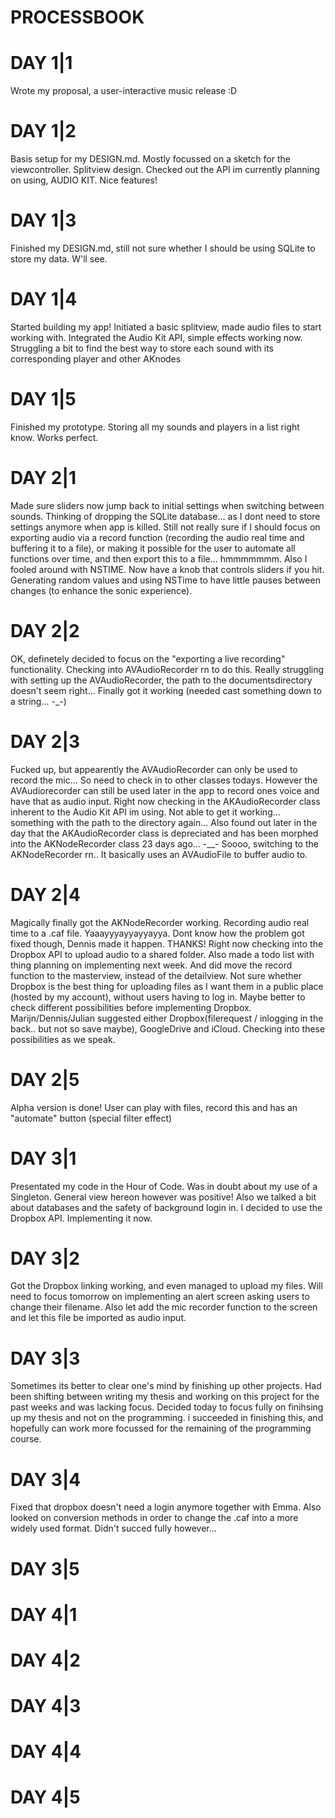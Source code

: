 # PROCESSBOOK

# DAY 1|1
Wrote my proposal, a user-interactive music release :D

# DAY 1|2
Basis setup for my DESIGN.md. Mostly focussed on a sketch for the viewcontroller. Splitview design. Checked out the API im currently planning on using, AUDIO KIT. Nice features!

# DAY 1|3
Finished my DESIGN.md, still not sure whether I should be using SQLite to store my data. W'll see.

# DAY 1|4
Started building my app! Initiated a basic splitview, made audio files to start working with. Integrated the Audio Kit API, simple effects working now. Struggling a bit to find the best way to store each sound with its corresponding player and other AKnodes 

# DAY 1|5
Finished my prototype. Storing all my sounds and players in a list right know. Works perfect.

# DAY 2|1
Made sure sliders now jump back to initial settings when switching between sounds. Thinking of dropping the SQLite database... as I dont need to store settings anymore when app is killed. Still not really sure if I should focus on exporting audio via a record function (recording the audio real time and buffering it to a file), or making it possible for the user to automate all functions over time, and then export this to a file... hmmmmmmm. Also I fooled around with NSTIME. Now have a knob that controls sliders if you hit. Generating random values and using NSTime to have little pauses between changes (to enhance the sonic experience).

# DAY 2|2
OK, definetely decided to focus on the "exporting a live recording" functionality. Checking into AVAudioRecorder rn to do this. Really struggling with setting up the AVAudioRecorder, the path to the documentsdirectory doesn't seem right... Finally got it working (needed cast something down to a string... -_-)

# DAY 2|3
Fucked up, but appearently the AVAudioRecorder can only be used to record the mic... So need to check in to other classes todays. However the AVAudiorecorder can still be used later in the app to record ones voice and have that as audio input. Right now checking in the AKAudioRecorder class inherent to the Audio Kit API im using. Not able to get it working... something with the path to the directory again... Also found out later in the day that the AKAudioRecorder class is depreciated and has been morphed into the AKNodeRecorder class 23 days ago... -__- Soooo, switching to the AKNodeRecorder rn.. It basically uses an AVAudioFile to buffer audio to.

# DAY 2|4
Magically finally got the AKNodeRecorder working. Recording audio real time to a .caf file. Yaaayyyayyayyayya. Dont know how the problem got fixed though, Dennis made it happen. THANKS! Right now checking into the Dropbox API to upload audio to a shared folder. Also made a todo list with thing planning on implementing next week. And did move the record function to the masterview, instead of the detailview.
Not sure whether Dropbox is the best thing for uploading files as I want them in a public place (hosted by my account), without users having to log in. Maybe better to check different possibilities before implementing Dropbox. Marijn/Dennis/Julian suggested either Dropbox(filerequest / inlogging in the back.. but not so save maybe), GoogleDrive and iCloud. Checking into these possibilities as we speak.

# DAY 2|5
Alpha version is done! User can play with files, record this and has an "automate" button (special filter effect)

# DAY 3|1
Presentated my code in the Hour of Code. Was in doubt about my use of a Singleton. General view hereon however was positive! Also we talked a bit about databases and the safety of background login in. I decided to use the Dropbox API. Implementing it now.

# DAY 3|2
Got the Dropbox linking working, and even managed to upload my files. Will need to focus tomorrow on implementing an alert screen asking users to change their filename. Also let add the mic recorder function to the screen and let this file be imported as audio input.

# DAY 3|3
Sometimes its better to clear one's mind by finishing up other projects. Had been shifting between writing my thesis and working on this project for the past weeks and was lacking focus. Decided today to focus fully on finihsing up my thesis and not on the programming. i succeeded in finishing this, and hopefully can work more focussed for the remaining of the programming course.

# DAY 3|4
Fixed that dropbox doesn't need a login anymore together with Emma. Also looked on conversion methods in order to change the .caf into a more widely used format. Didn't succed fully however...

# DAY 3|5
# DAY 4|1
# DAY 4|2
# DAY 4|3
# DAY 4|4
# DAY 4|5
